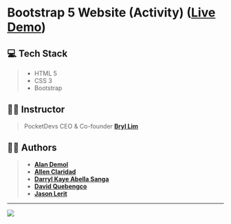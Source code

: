 # Bootstrap 5 Website (Activity) ([Live Demo](https://brylsburgers.vercel.app/))

## 💻 Tech Stack
> - HTML 5
> - CSS 3
> - Bootstrap

## 👨‍🏫 Instructor
> PocketDevs CEO & Co-founder **[Bryl Lim](https://github.com/bryllim)**

## 👨‍💻 Authors
> - **[Alan Demol](https://github.com/alandemol2022)**
> - **[Allen Claridad](https://github.com/Lemuelyy)**
> - **[Darryl Kaye Abella Sanga](https://github.com/AkosiDK)**
> - **[David Quebengco](https://github.com/DavidQuebengco)**
> - **[Jason Lerit](https://github.com/jasonlerit)**

---

<img src="https://media.discordapp.net/attachments/1039106982625423380/1039121002191409182/307623688_1280011025905213_8394556844876132776_n.png">
